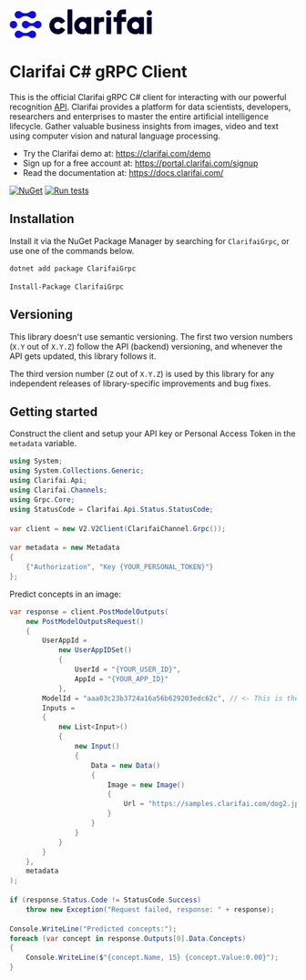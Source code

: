 ![Clarifai logo](docs/logo.png)

# Clarifai C# gRPC Client

This is the official Clarifai gRPC C# client for interacting with our powerful recognition
[API](https://docs.clarifai.com).
Clarifai provides a platform for data scientists, developers, researchers and enterprises to master the entire
artificial intelligence lifecycle. Gather valuable business insights from images, video and text using computer vision
and natural language processing.

* Try the Clarifai demo at: https://clarifai.com/demo
* Sign up for a free account at: https://portal.clarifai.com/signup
* Read the documentation at: https://docs.clarifai.com/

[![NuGet](https://img.shields.io/nuget/v/ClarifaiGrpc.svg)](https://www.nuget.org/packages/ClarifaiGrpc)
[![Run tests](https://github.com/Clarifai/clarifai-csharp-grpc/workflows/Run%20tests/badge.svg)](https://github.com/Clarifai/clarifai-csharp-grpc/actions)

## Installation

Install it via the NuGet Package Manager by searching for `ClarifaiGrpc`, or use one of the commands below.

```
dotnet add package ClarifaiGrpc

Install-Package ClarifaiGrpc
```

## Versioning

This library doesn't use semantic versioning. The first two version numbers (`X.Y` out of `X.Y.Z`) follow the API (backend) versioning, and
whenever the API gets updated, this library follows it.

The third version number (`Z` out of `X.Y.Z`) is used by this library for any independent releases of library-specific improvements and bug fixes.

## Getting started

Construct the client and setup your API key or Personal Access Token in the `metadata` variable.

```csharp
using System;
using System.Collections.Generic;
using Clarifai.Api;
using Clarifai.Channels;
using Grpc.Core;
using StatusCode = Clarifai.Api.Status.StatusCode;

var client = new V2.V2Client(ClarifaiChannel.Grpc());

var metadata = new Metadata
{
    {"Authorization", "Key {YOUR_PERSONAL_TOKEN}"}
};
```

Predict concepts in an image:

```csharp
var response = client.PostModelOutputs(
    new PostModelOutputsRequest()
    {
        UserAppId = 
            new UserAppIDSet()
            { 
                UserId = "{YOUR_USER_ID}",
                AppId = "{YOUR_APP_ID}"
            },
        ModelId = "aaa03c23b3724a16a56b629203edc62c", // <- This is the general model_id
        Inputs =
        {
            new List<Input>()
            {
                new Input()
                {
                    Data = new Data()
                    {
                        Image = new Image()
                        {
                            Url = "https://samples.clarifai.com/dog2.jpeg"
                        }
                    }
                }
            }
        }
    },
    metadata
);

if (response.Status.Code != StatusCode.Success)
    throw new Exception("Request failed, response: " + response);

Console.WriteLine("Predicted concepts:");
foreach (var concept in response.Outputs[0].Data.Concepts)
{
    Console.WriteLine($"{concept.Name, 15} {concept.Value:0.00}");
}
```
